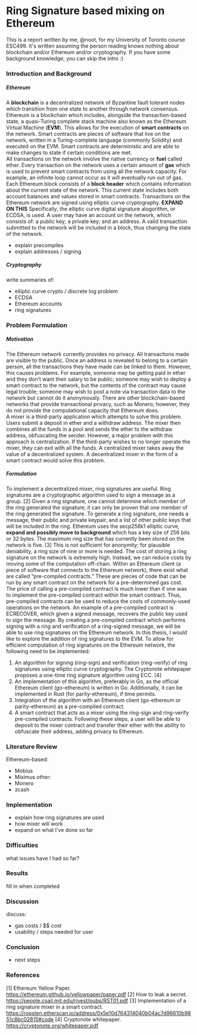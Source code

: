 # Ring Signature based mixing on Ethereum
This is a report written by me, @noot, for my University of Toronto course ESC499. It's written assuming the person reading knows nothing about blockchain and/or Ethereum and/or cryptography. If you have some background knowledge, you can skip the intro :)

### Introduction and Background
##### Ethereum
   A **blockchain** is a decentralized network of Byzantine fault tolerant nodes which transition from one state to another through network consensus. Ethereum is a blockchain which includes, alongside the transaction-based state, a quasi-Turing complete stack machine also known as the Ethereum Virtual Machine (**EVM**).  This allows for the execution of **smart contracts** on the network.  Smart contracts are pieces of software that live on the network, written in a Turing-complete language (commonly Solidity) and executed on the EVM.  Smart contracts are deterministic and are able to make changes to state if certain conditions are met.  
   All transactions on the network involve the native currency or **fuel** called ether.  Every transaction on the network uses a certain amount of **gas** which is used to prevent smart contracts from using all the network capacity.  For example, an infinite loop cannot occur as it will eventually run out of gas.
   Each Ethereum block consists of a **block header** which contains information about the current state of the network.  This current state includes both account balances and values stored in smart contracts.
  Transactions on the Ethereum network are signed using elliptic curve cryptography. **EXPAND ON THIS** Specifically,  the elliptic curve digital signature alogorithm, or ECDSA, is used.  A user may have an account on the network, which consists of: a public key; a private key; and an address.  A valid transaction submitted to the network will be included in a block, thus changing the state of the network.

* explain precompiles
* explain addresses / signing
  
##### Cryptography
write summaries of:
* elliptic curve crypto / discrete log problem
* ECDSA 
* Ethereum accounts
* ring signatures

### Problem Formulation
##### Motivation
  The Ethereum network currently provides no privacy.  All transactions made are visible to the public.  Once an address is revealed to belong to a certain person, all the transactions they have made can be linked to them.  However, this causes problems.  For example, someone may be getting paid in ether and they don’t want their salary to be public; someone may wish to deploy a smart contract to the network, but the contents of the contract may cause legal trouble; someone may wish to post a note via transaction data to the network but cannot do it anonymously.  There are other blockchain-based networks that provide transactional privacy, such as Monero; however, they do not provide the computational capacity that Ethereum does.  
  A mixer is a third-party application which attempts to solve this problem.  Users submit a deposit in ether and a withdraw address.  The mixer then combines all the funds in a pool and sends the ether to the withdraw address, obfuscating the sender.  However, a major problem with this approach is centralization.  If the third-party wishes to no longer operate the mixer, they can exit with all the funds.  A centralized mixer takes away the value of a decentralized system.  A decentralized mixer in the form of a smart contract would solve this problem.
  
##### Formulation
  To implement a decentralized mixer, ring signatures are useful.  Ring signatures are a cryptographic algorithm used to sign a message as a group. [2] Given a ring signature, one cannot determine which member of the ring generated the signature; it can only be proven that one member of the ring generated the signature.  To generate a ring signature, one needs a message, their public and private keypair, and a list of other public keys that will be included in the ring.  Ethereum uses the secp256k1 elliptic curve, **expand and possibly move to background** which has a key size of 256 bits or 32 bytes.  The maximum ring size that has currently been stored on the network is five. [3] This is not sufficient for anonymity; for plausible deniability, a ring size of nine or more is needed.
	The cost of storing a ring signature on the network is extremely high.  Instead, we can reduce costs by moving some of the computation off-chain.  Within an Ethereum client (a piece of software that connects to the Ethereum network), there exist what are called “pre-compiled contracts.”  These are pieces of code that can be run by any smart contract on the network for a pre-determined gas cost.  The price of calling a pre-compiled contract is much lower than if one was to implement the pre-compiled contract within the smart contract.  Thus, pre-compiled contracts can be used to reduce the costs of commonly-used operations on the network.  An example of a pre-compiled contract is ECRECOVER, which given a signed message, recovers the public key used to sign the message.
	By creating a pre-compiled contract which performs signing with a ring and verification of a ring-signed message, we will be able to use ring signatures on the Ethereum network.  In this thesis, I would like to explore the addition of ring signatures to the EVM.
	To allow for efficient computation of ring signatures on the Ethereum network, the following need to be implemented:
1. An algorithm for signing (ring-sign) and verification (ring-verify) of ring signatures using elliptic curve cryptography.  The Cryptonote whitepaper proposes a one-time ring signature algorithm using ECC. [4]
2. An implementation of this algorithm, preferably in Go, as the official Ethereum client (go-ethereum) is written in Go.  Additionally, it can be implemented in Rust (for parity-ethereum), if time permits.
3. Integration of the algorithm with an Ethereum client (go-ethereum or parity-ethereum) as a pre-compiled contract.
4. A smart contract that acts as a mixer using the ring-sign and ring-verify pre-compiled contracts.
	Following these steps, a user will be able to deposit to the mixer contract and transfer their ether with the ability to obfuscate their address, adding privacy to Ethereum.

### Literature Review
Ethereum-based:
* Mobius
* Miximus
other:
* Monero
* zcash

### Implementation
* explain how ring signatures are used
* how mixer will work
* expand on what I've done so far

### Difficulties
what issues have I had so far?

### Results
fill in when completed

### Discussion
discuss:
* gas costs / $$ cost
* usability / steps needed for user

### Conclusion
* next steps

### References
[1] Ethereum Yellow Paper. https://ethereum.github.io/yellowpaper/paper.pdf
[2] How to leak a secret. https://people.csail.mit.edu/rivest/pubs/RST01.pdf
[3] Implementation of a ring signature mixer in a smart contract. https://ropsten.etherscan.io/address/0x5e10d764314040b04ac7d96610b9851c8bc02815#code
[4] Cryptonote whitepaper. https://cryptonote.org/whitepaper.pdf

